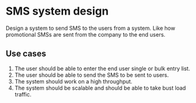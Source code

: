 # SMS system design
Design a system to send SMS to the users from a system. Like how promotional SMSs are sent from the company to the end users.

## Use cases 
1. The user should be able to enter the end user single or bulk entry list.
2. The user should be able to send the SMS to be sent to users.
3. The system should work on a high throughput.
4. The system should be scalable and should be able to take bust load traffic.
